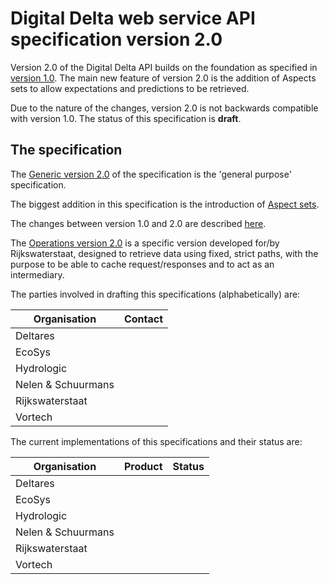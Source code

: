 # Digital Delta web service API specification version 2.0
Version 2.0 of the Digital Delta API builds on the foundation as specified in [version 1.0](https://github.com/DigitaleDeltaOrg/dd-api-spec/blob/master/README.md).
The main new feature of version 2.0 is the addition of Aspects sets to allow expectations and predictions to be retrieved.

Due to the nature of the changes, version 2.0 is not backwards compatible with version 1.0.
The status of this specification is **draft**.

## The specification
The [Generic version 2.0](dd.v20.raml) of the specification is the 'general purpose' specification.

The biggest addition in this specification is the introduction of [Aspect sets](https://github.com/DigitaleDeltaOrg/dd-api-spec/blob/2.0/Documentation/AspectSets.md).

The changes between version 1.0 and 2.0 are described [here](https://github.com/DigitaleDeltaOrg/dd-api-spec/blob/2.0/Documentation/Changes_between_1.0_and_2.0.md).

The [Operations version 2.0](dd-oper.v20.raml) is a specific version developed for/by Rijkswaterstaat, designed to retrieve data using fixed, strict paths, with the purpose to be able to cache request/responses and to act as an intermediary.

The parties involved in drafting this specifications (alphabetically) are:

| Organisation | Contact |
| --- | --- |
| Deltares |  |
| EcoSys |  |
| Hydrologic | |
| Nelen &amp; Schuurmans | |
| Rijkswaterstaat |  |
| Vortech |  |  |


The current implementations of this specifications and their status are:

| Organisation | Product | Status |
| --- | --- | --- |
| Deltares |  |  |
| EcoSys |  |  |
| Hydrologic | |  |
| Nelen &amp; Schuurmans | |  |
| Rijkswaterstaat |  |  |
| Vortech |  |  |   |
